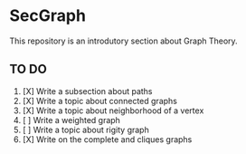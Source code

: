# SecGraph
This repository is an introdutory section about Graph Theory.


## TO DO

1. [X] Write a subsection about paths
2. [X] Write a topic about connected graphs
4. [X] Write a topic about neighborhood of a vertex
5. [ ] Write a weighted graph
6. [ ] Write a topic about rigity graph
7. [X] Write on the complete and cliques graphs
<!---7. [ ] Write a subsection about the vertex orders
8. [ ] Write a subsection about trees-->



